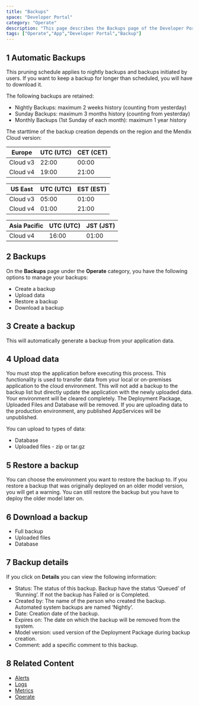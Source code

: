 ```yaml
---
title: "Backups"
space: "Developer Portal"
category: "Operate"
description: "This page describes the Backups page of the Developer Portal."
tags: ["Operate","App","Developer Portal","Backup"]
---
```


## 1 Automatic Backups 

This pruning schedule applies to nightly backups and backups initiated by users. If you want to keep a backup for longer than scheduled, you will have to download it.

The following backups are retained:

*   Nightly Backups: maximum 2 weeks history (counting from yesterday)
*   Sunday Backups: maximum 3 months history (counting from yesterday)
*   Monthly Backups (1st Sunday of each month): maximum 1 year history

The starttime of the backup creation depends on the region and the Mendix Cloud version:

| Europe |  UTC (UTC) | CET (CET) |
| --- | --- | --- |
| Cloud v3 | 22:00 | 00:00 |
| Cloud v4 | 19:00 | 21:00 |

| US East |  UTC (UTC) | EST (EST) |
| --- | --- | --- |
| Cloud v3 | 05:00 | 01:00 |
| Cloud v4 | 01:00 | 21:00 |

| Asia Pacific |  UTC (UTC) | JST (JST) |
| --- | --- | --- |
| Cloud v4 | 16:00 | 01:00 |


## 2 Backups

On the **Backups** page under the **Operate** category, you have the following options to manage your backups:

*   Create a backup
*   Upload data
*   Restore a backup
*   Download a backup

## 3 Create a backup

This will automatically generate a backup from your application data.

## 4 Upload data

You must stop the application before executing this process. This functionality is used to transfer data from your local or on-premises application to the cloud environment. This will not add a backup to the backup list but directly update the application with the newly uploaded data. Your environment will be cleared completely. The Deployment Package, Uploaded Files and Database will be removed. If you are uploading data to the production environment, any published AppServices will be unpublished.

You can upload to types of data:

*   Database
*   Uploaded files - zip or tar.gz

## 5 Restore a backup

You can choose the environment you want to restore the backup to.
If you restore a backup that was originally deployed on an older model version, you will get a warning. You can still restore the backup but you have to deploy the older model later on. 

## 6 Download a backup

*   Full backup
*   Uploaded files
*   Database

## 7 Backup details

If you click on **Details** you can view the following information:

*   Status: The status of this backup. Backup have the status ‘Queued’ of ‘Running’. If not the backup has Failed or is Completed.
*   Created by: The name of the person who created the backup. Automated system backups are named ‘Nightly’.
*   Date: Creation date of the backup.
*   Expires on: The date on which the backup will be removed from the system.
*   Model version: used version of the Deployment Package during backup creation.
*   Comment: add a specific comment to this backup.

## 8 Related Content

*   [Alerts](/developerportal/operate/monitoring-application-health)
*   [Logs](/developerportal/operate/logs)
*   [Metrics](/developerportal/operate/metrics)
*   [Operate](/developerportal/operate)
